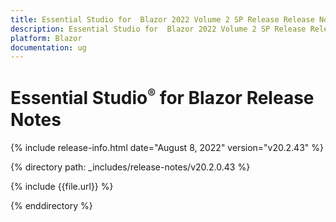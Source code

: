```yaml
---
title: Essential Studio for  Blazor 2022 Volume 2 SP Release Release Notes  
description: Essential Studio for  Blazor 2022 Volume 2 SP Release Release Notes    
platform: Blazor
documentation: ug
---
```


# Essential Studio<sup style="font-size:70%">&reg;</sup> for  Blazor  Release Notes  

{% include release-info.html date="August 8, 2022"  version="v20.2.43" %} 

{% directory path: _includes/release-notes/v20.2.0.43 %}

{% include {{file.url}} %}

{% enddirectory %}
